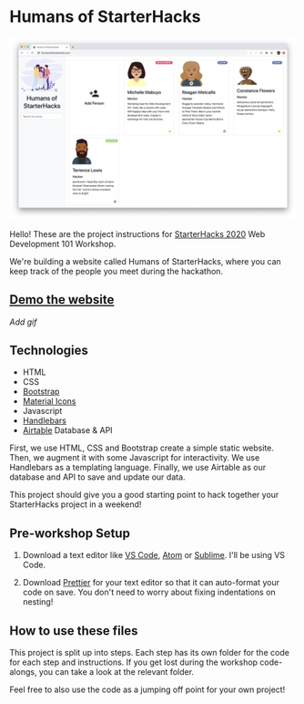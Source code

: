 # Humans of StarterHacks

![Humans of StarterHacks Homepage](screenshots/homepage.png)

Hello! These are the project instructions for [StarterHacks 2020](https://starterhacks.ca/) Web Development 101 Workshop.

We're building a website called Humans of StarterHacks, where you can keep track of the people you meet during the hackathon.

## [Demo the website](https://mabuyo.github.io/humans-of-starterhacks/)

_Add gif_

## Technologies

- HTML
- CSS
- [Bootstrap](https://getbootstrap.com/)
- [Material Icons](https://material.io/resources/icons/)
- Javascript
- [Handlebars](https://handlebarsjs.com/])
- [Airtable](https://airtable.com/) Database & API

First, we use HTML, CSS and Bootstrap create a simple static website. Then, we augment it with some Javascript for interactivity. We use Handlebars as a templating language. Finally, we use Airtable as our database and API to save and update our data.

This project should give you a good starting point to hack together your StarterHacks project in a weekend!

## Pre-workshop Setup

1. Download a text editor like [VS Code](https://code.visualstudio.com/), [Atom](https://atom.io/) or [Sublime](https://www.sublimetext.com/). I'll be using VS Code.

1. Download [Prettier](https://prettier.io/docs/en/editors.html) for your text editor so that it can auto-format your code on save. You don't need to worry about fixing indentations on nesting!

## How to use these files

This project is split up into steps. Each step has its own folder for the code for each step and instructions. If you get lost during the workshop code-alongs, you can take a look at the relevant folder.

Feel free to also use the code as a jumping off point for your own project!
